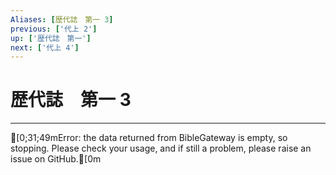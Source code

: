 ```yaml
---
Aliases: [歴代誌　第一 3]
previous: ['代上 2']
up: ['歴代誌　第一']
next: ['代上 4']
---
```

# 歴代誌　第一 3

***
[0;31;49mError: the data returned from BibleGateway is empty, so stopping. Please check your usage, and if still a problem, please raise an issue on GitHub.[0m
